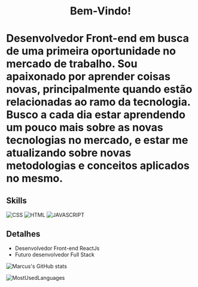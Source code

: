 <h1 align="center">Bem-Vindo!<h1>
  Desenvolvedor Front-end em busca de uma primeira oportunidade no mercado de trabalho. Sou apaixonado por aprender coisas novas, principalmente quando estão relacionadas ao ramo da tecnologia. Busco a cada dia estar aprendendo um pouco mais sobre as novas tecnologias no mercado, e estar me atualizando sobre novas metodologias e conceitos aplicados no mesmo.
  
## Skills
  ![CSS](https://img.shields.io/badge/CSS3-1572B6?style=for-the-badge&logo=css3&logoColor=white)
  ![HTML](https://img.shields.io/badge/HTML5-E34F26?style=for-the-badge&logo=html5&logoColor=white)
  ![JAVASCRIPT](https://img.shields.io/badge/JavaScript-323330?style=for-the-badge&logo=javascript&logoColor=F7DF1E)
  
## Detalhes
  - Desenvolvedor Front-end ReactJs
  - Futuro desenvolvedor Full Stack

![Marcus's GitHub stats](https://github-readme-stats.vercel.app/api?username=MarcusCastroV&show_icons=true&theme=radical)
  
![MostUsedLanguages](https://github-readme-stats.vercel.app/api/top-langs/?username=MarcusCastroV)

